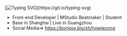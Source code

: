 [![Typing SVG](https://readme-typing-svg.demolab.com/?lines=👋+Hi+I'm+Howie+Cong+何志聪;)](https://git.io/typing-svg)
- Front-end Developer | MStudio Beatmaker | Student
- Base in Shanghai | Live in Guangzhou
- Social Media=> https://bonjour.bio/zh/howiecong
<!---
HowieCong/HowieCong is a ✨ special ✨ repository because its `README.md` (this file) appears on your GitHub profile.
You can click the Preview link to take a look at your changes.
--->
